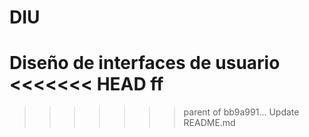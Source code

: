 # DIU
Diseño de interfaces de usuario
<<<<<<< HEAD
ff
=======
>>>>>>> parent of bb9a991... Update README.md

